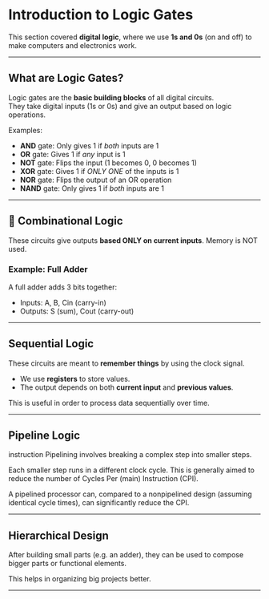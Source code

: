 
# Introduction to Logic Gates

This section covered **digital logic**, where we use **1s and 0s** (on and off) to make computers and electronics work.

---

## What are Logic Gates?

Logic gates are the **basic building blocks** of all digital circuits.  
They take digital inputs (1s or 0s) and give an output based on logic operations.

Examples:
- **AND** gate: Only gives 1 if *both* inputs are 1  
- **OR** gate: Gives 1 if *any* input is 1  
- **NOT** gate: Flips the input (1 becomes 0, 0 becomes 1)
- **XOR** gate: Gives 1 if *ONLY ONE* of the inputs is 1  
- **NOR** gate: Flips the output of an OR operation 
- **NAND** gate: Only gives 1 if *both* inputs are 1  


---

## 🔨 Combinational Logic

These circuits give outputs **based ONLY on current inputs**.  Memory is NOT used.

### Example: Full Adder

A full adder adds 3 bits together:

- Inputs: A, B, Cin (carry-in)  
- Outputs: S (sum), Cout (carry-out)


---

## Sequential Logic

These circuits are meant to **remember things** by using the clock signal.

- We use **registers** to store values.
- The output depends on both **current input** and **previous values**.

This is useful in order to process data sequentially over time.


---

## Pipeline Logic

instruction Pipelining involves breaking a complex step into smaller steps.

Each smaller step runs in a different clock cycle. This is generally aimed to
reduce the number of Cycles Per (main) Instruction (CPI). 

A pipelined processor can, compared to a nonpipelined design (assuming identical cycle
times),  can significantly reduce the CPI.

---

## Hierarchical Design

After building small parts (e.g. an adder), they can be used to compose bigger parts or 
functional elements.

This helps in organizing big projects better.

---



